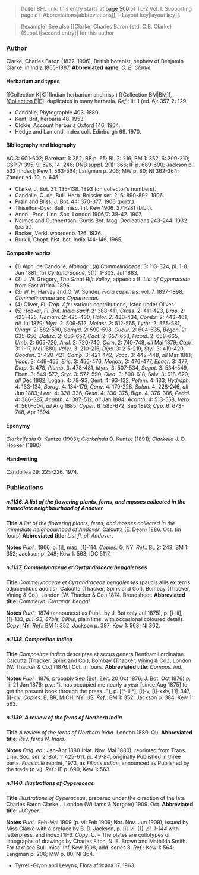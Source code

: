 > [!cite] BHL link: this entry starts at [page 506](https://www.biodiversitylibrary.org/page/33120637) of TL-2 Vol. I.
> Supporting pages: [[Abbreviations|abbreviations]], [[Layout key|layout key]].

> [!example] See also [[Clarke, Charles Baron {std. C.B. Clarke} (Suppl.)|second entry]] for this author

### Author

Clarke, Charles Baron (1832-1906), British botanist, nephew of Benjamin Clarke, in India 1865-1887. 
**Abbreviated name**: *C. B. Clarke*

#### Herbarium and types

[[Collection K|K]](Indian herbarium and mss.) [[Collection BM|BM]], [[Collection E|E]](ferns): duplicates in many herbaria.
*Ref*.: IH 1 (ed. 6): 357, 2: 129.
- Candolle, Phytographie 403. 1880.
- Kent, Brit, herbaria 48. 1953.
- Clokie, Account herbaria Oxford 146. 1964.
- Hedge and Lamond, Index coll. Edinburgh 69. 1970.

#### Bibliography and biography

AG 3: 601-602; Barnhart 1: 352; BB p. 65; BL 2: 216; BM 1: 352, 6: 209-210; CSP 7: 395, 9: 526, 14: 246; DNB suppl. 2(1): 366; IF p. 689-690; Jackson p. 532 \[index\]; Kew 1: 563-564; Langman p. 206; MW p. 80; NI 362-364; Zander ed. 10, p. 645.
- Clarke, J. Bot. 31: 135-138. 1893 (on collector's numbers).
- Candolle, C. de, Bull. Herb. Boissier ser. 2. 6: 890-892. 1906.
- Prain and Bliss, J. Bot. 44: 370-377. 1906 (portr.).
- Thiselton-Dyer, Bull. misc. Inf. Kew 1906: 271-281 (bibl.).
- Anon., Proc. Linn. Soc. London 1906/7: 38-42. 1907.
- Nelmes and Cuthbertson, Curtis Bot. Mag. Dedications 243-244. 1932 (portr.).
- Backer, Verkl. woordenb. 126. 1936.
- Burkill, Chapt. hist. bot. India 144-146. 1965.

#### Composite works

- (1) Alph. de Candolle, *Monogr*.:
(a) *Commelinaceae*, 3: 113-324, pl. 1-8. Jun 1881.
(b) *Cyrtandraceae*, 5(1): 1-303. Jul 1883.
- (2) J. W. Gregory, *The Great Rift Valley*, appendix B: *List of Cyperaceae* from East Africa. 1896.
- (3) W. H. Harvey and O. W. Sonder, *Flora capensis*: vol. 7, 1897-1898, *Commelinaceae* and *Cyperaceae*.
- (4) Oliver, *FL Trop. Afr.*: various contributions, listed under Oliver.
- (5) Hooker, *Fl. Brit. India.Saxif.* 2: 388-411, *Crass*. 2: 411-423, *Dros*. 2: 423-425, *Hamam*. 2: 425-430, *Halor. 2*: 430-434, *Combr*. 2: 443-461, *all* Jul 1879; *Myrt*. 2: 506-512, *Melast*. 2: 512-565, *Lythr*. 2: 565-581, *Onagr*. 2: 582-590, *Samyd*. 2: 590-598, *Cucur*. 2: 604-635, *Begon*. 2: 635-656, *Datisc*. 2: 656-657, *Cact*. 2: 657-658, *Ficoid*. 2: 658-665, *Umb*. 2: 665-720, *Aral*. 2: 720-740, *Corn*. 2: 740-748, *all* Mai 1879; *Capr*. 3: 1-17, Mai 1880; *Valer*. 3: 210-215, *Dips*. 3: 215-219, *Styl*. 3: 419-420, *Gooden*. 3: 420-421, *Camp*. 3: 421-442, *Vacc*. 3: 442-448, *all* Mar 1881; *Vacc*. 3: 449-455, *Eric*. 3: 456-476, *Monotr*. 3: 476-477, *Epacr*. 3: 477, *Diap*. 3: 478, *Plumb*. 3: 478-481, *Myrs*. 3: 507-534, *Sapot*. 3: 534-549, Eben. 3: 549-572, *Styr*. 3: 572-590, *Olea*. 3: 590-618, Salv. 3: 618-620, *all* Dec 1882; Logan. 4: 78-93, Gent. 4: 93-132, *Polem*. 4: 133, *Hydroph*. 4: 133-134, *Borag*. 4: 134-179, *Conv*. 4: 179-228, *Solan*. 4: 228-246, *all* Jun 1883; *Lent*. 4: 328-336, *Gesn*. 4: 336-375, *Bign*. 4: 376-386, *Pedal*. 4: 386-387, *Acanth*. 4: 387-512, *all* Jan 1884; *Acanth*. 4: 513-558, *Verb*. 4: 560-604, *all* Aug 1885; *Cyper*. 6: 585-672, Sep 1893; *Cyp*. 6: 673-748, Apr 1894.

#### Eponymy

*Clarkeifedia* O. Kuntze (1903); *Clarkeinda* O. Kuntze (1891); *Clarkella* J. D. Hooker (1880).

#### Handwriting

Candollea 29: 225-226. 1974.

### Publications

##### n.1136. A list of the flowering plants, ferns, and mosses collected in the immediate neighbourhood of Andover

**Title**
*A list of the flowering plants, ferns, and mosses collected in the immediate neighbourhood of Andover*. Calcutta (E. Dean) 1886. Oct. (in fours)
**Abbreviated title**: *List fl. pl. Andover*.

**Notes**
*Publ*.: 1866, p. \[i\], map, \[1\]-114. *Copies*: G, NY.
*Ref*.: BL 2: 243; BM 1: 352; Jackson p. 248; Kew 1: 563; IDC 5117.

##### n.1137. Commelynaceae et Cyrtandraceae bengalenses

**Title**
*Commelynaceae et Cyrtandraceae bengalenses* (paucis aliis ex terris adjacentibus additis). Calcutta (Thacker, Spink and Co.), Bombay (Thacker, Vining & Co.), London (W. Thacker & Co.) 1874. Broadsheet.
**Abbreviated title**: *Commelyn. Cyrtandr. bengal.*

**Notes**
*Publ*.: 1874 (announced as Publ.. by J. Bot only Jul 1875), p. \[i-iii\], \[1\]-133, *pl.1-93, 87bis, 89bis*, plain liths. with occasional coloured details. *Copy*: NY.
*Ref*.: BM 1: 352; Jackson p. 387; Kew 1: 563; NI 362.

##### n.1138. Compositae indica

**Title**
*Compositae indica* descriptae et secus genera Benthamii ordinatae. Calcutta (Thacker, Spink and Co.), Bombay (Thacker, Vining & Co.), London (W. Thacker & Co.) \[1876.\] Oct. in fours.
**Abbreviated title**: *Compos. ind.*

**Notes**
*Publ*.: 1876, probably Sep (Bot. Zeit. 20 Oct 1876; J. Bot. Oct 1876) p. iii: 21 Jan 1876; p.v.: "it has occupied me nearly a year \[since Aug 1875\] to get the present book through the press..."), p. \[i\*-iii\*\], \[i\]-v, \[i\]-xxiv, \[1\]-347, \[i\]-xlv. *Copies*: B, BR, MICH, NY, US.
*Ref*.: BM 1: 352; Jackson p. 384; Kew 1: 563.

##### n.1139. A review of the ferns of Northern India

**Title**
*A review of the ferns of Northern India*. London 1880. Qu.
**Abbreviated title**: *Rev. ferns N. India*.

**Notes**
*Orig. ed.*: Jan-Apr 1880 (Nat. Nov. Mai 1880), reprinted from Trans. Linn. Soc. ser. 2. Bot. 1: 425-611. *pl. 49-84*, originally Published in three parts.
*Facsimile* reprint, 1973, as *Filices indiae*, announced as Published by the trade (*n.v.*).
*Ref*.: IF p. 690; Kew 1: 563.

##### n.1140. Illustrations of Cyperaceae

**Title**
*Illustrations of Cyperaceae*, prepared under the direction of the late Charles Baron Clarke... London (Williams & Norgate) 1909. Oct.
**Abbreviated title**: *Ill.Cyper.*

**Notes**
*Publ*.: Feb-Mai 1909 (p. vi: Feb 1909; Nat. Nov. Jun 1909), issued by Miss Clarke with a preface by B. D. Jackson, p. \[i\]-vi, \[1\], *pl. 1-144* with letterpress, and index \[1\]-6. *Copy*: U. – The plates are collotypes or lithographs of drawings by Charles Fitch, N. E. Brown and Mathilda Smith. For *text* see Bull. misc. Inf. Kew 1908, add. series 8.
*Ref*.: Kew 1: 564; Langman p. 206; MW p. 80; NI 364.
- Tyrrell-Glynn and Levyns, Flora africana 17. 1963.

